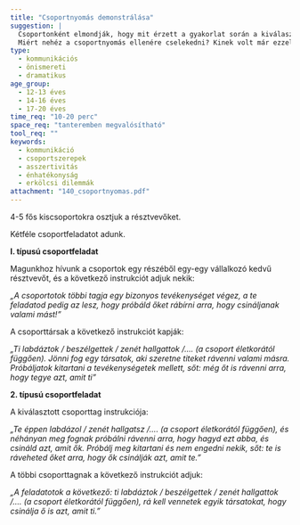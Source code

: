 ```yaml
---
title: "Csoportnyomás demonstrálása"
suggestion: | 
  Csoportonként elmondják, hogy mit érzett a gyakorlat során a kiválasztott csoporttag, és mit éreztek a többiek. Melyik feladat volt a nehezebb, miért? 
  Miért nehéz a csoportnyomás ellenére cselekedni? Kinek volt már ezzel kapcsolatos élménye? Milyen képességek szükségesek ahhoz, hogy valami szembe merjen helyezkedni a csoport, illetve a csoport normáival, véleményével? Idézzenek fel ilyen eseteket!
type:
  - kommunikációs
  - önismereti
  - dramatikus
age_group:
  - 12-13 éves
  - 14-16 éves
  - 17-20 éves
time_req: "10-20 perc"
space_req: "tanteremben megvalósítható"
tool_req: ""
keywords: 
  - kommunikáció
  - csoportszerepek
  - asszertivitás
  - énhatékonyság
  - erkölcsi dilemmák
attachment: "140_csoportnyomas.pdf"
---
```


4-5 fős kiscsoportokra osztjuk a résztvevőket.

Kétféle csoportfeladatot adunk.

 **I. típusú csoportfeladat**

Magunkhoz hívunk a csoportok egy részéből egy-egy vállalkozó kedvű résztvevőt, és a következő instrukciót adjuk nekik:

 _„A csoportotok többi tagja egy bizonyos tevékenységet végez, a te feladatod pedig az lesz, hogy próbáld őket rábírni arra, hogy csináljanak valami mást!”_

A csoporttársak a következő instrukciót kapják:

 _„Ti labdáztok / beszélgettek / zenét hallgattok /…. (a csoport életkorától függően). Jönni fog egy társatok, aki szeretne titeket rávenni valami másra. Próbáljatok kitartani a tevékenységetek mellett, sőt: még őt is rávenni arra, hogy tegye azt, amit ti”_

 **2\. típusú csoportfeladat**

A kiválasztott csoporttag instrukciója:

 _„Te éppen labdázol / zenét hallgatsz /…. (a csoport életkorától függően), és néhányan meg fognak próbálni rávenni arra, hogy hagyd ezt abba, és csináld azt, amit ők. Próbálj meg kitartani és nem engedni nekik, sőt: te is ráveheted őket arra, hogy ők csinálják azt, amit te.”_

A többi csoporttagnak a következő instrukciót adjuk:

 _„A feladatotok a következő: ti labdáztok / beszélgettek / zenét hallgattok /…. (a csoport életkorától függően), rá kell vennetek egyik társatokat, hogy csinálja ő is azt, amit ti.”_
  
  

